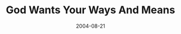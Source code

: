 ---
layout: music 
title: "God Wants Your Ways And Means"
series: "Life, The Universe and Everything"
date: 2004-08-21 
description: "Life, The Universe and Everything"
audio: "http://www.crossroads.net/audio/2004/2004_08_Life/LTUAE_02_08-21-04_Ways_and_Means.mp3"
audio-duration: "38:03"
src: "http://www.crossroads.net/players/media/mediumHz/DefaultVideoImage.jpg"
---